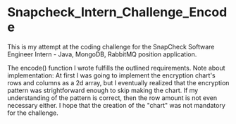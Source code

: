 # Snapcheck_Intern_Challenge_Encode

  This is my attempt at the coding challenge for the SnapCheck Software Engineer Intern - Java, MongoDB, RabbitMQ
position application.

The encode() function I wrote fulfills the outlined requirements.
Note about implementation: At first I was going to implement the encryption chart's rows and columns as a 2d array,
but I eventually realized that the encryption pattern was strightforward enough to skip making the chart. If my understanding
of the pattern is correct, then the row amount is not even necessary either.
I hope that the creation of the "chart" was not mandatory for the challenge.

